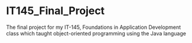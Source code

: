 # IT145_Final_Project
The final project for my IT-145, Foundations in Application Development class which taught object-oriented programming using the Java language
